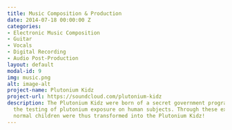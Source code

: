 ```yaml
---
title: Music Composition & Production
date: 2014-07-18 00:00:00 Z
categories:
- Electronic Music Composition
- Guitar
- Vocals
- Digital Recording
- Audio Post-Production
layout: default
modal-id: 9
img: music.png
alt: image-alt
project-name: Plutonium Kidz
project-url: https://soundcloud.com/plutonium-kidz
description: The Plutonium Kidz were born of a secret government program involving
  the testing of plutonium exposure on human subjects. Through these experiments three
  normal children were thus transformed into the Plutonium Kidz!
---
```


